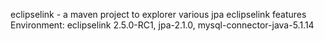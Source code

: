 eclipselink - a maven project to explorer various jpa eclipselink features
Environment: eclipselink 2.5.0-RC1, jpa-2.1.0, mysql-connector-java-5.1.14


